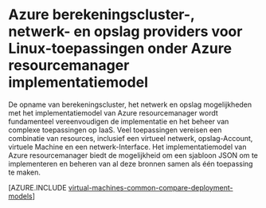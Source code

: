 <properties
   pageTitle="Berekeningscluster, het netwerk en opslag providers | Microsoft Azure"
   description="Overzicht van de berekeningscluster-, netwerk- en opslag Resource Providers (CAPPL, NRP en SRP) voor Linux-toepassingen in Azure resourcemanager implementatiemodel"
   services="virtual-machines-linux"
   documentationCenter=""
   authors="tfitzmac"
   manager="timlt"
   editor="tysonn"
   tags="azure-resource-manager,azure-service-management"/>

<tags
   ms.service="virtual-machines-linux"
   ms.devlang="na"
   ms.topic="article"
   ms.tgt_pltfrm="vm-linux"
   ms.workload="infrastructure-services"
   ms.date="08/19/2015"
   ms.author="tomfitz"/>

# <a name="azure-compute-network-and-storage-providers-for-linux-applications-under-azure-resource-manager-deployment-model"></a>Azure berekeningscluster-, netwerk- en opslag providers voor Linux-toepassingen onder Azure resourcemanager implementatiemodel

De opname van berekeningscluster, het netwerk en opslag mogelijkheden met het implementatiemodel van Azure resourcemanager wordt fundamenteel vereenvoudigen de implementatie en het beheer van complexe toepassingen op IaaS. Veel toepassingen vereisen een combinatie van resources, inclusief een virtueel netwerk, opslag-Account, virtuele Machine en een netwerk-Interface. Het implementatiemodel van Azure resourcemanager biedt de mogelijkheid om een sjabloon JSON om te implementeren en beheren van al deze bronnen samen als één toepassing te maken.

[AZURE.INCLUDE [virtual-machines-common-compare-deployment-models](../../includes/virtual-machines-common-compare-deployment-models.md)]
